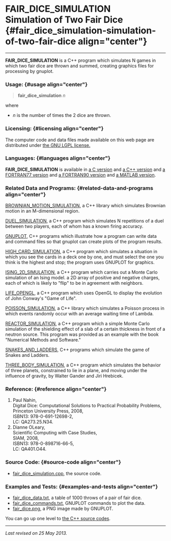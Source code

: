 FAIR\_DICE\_SIMULATION\
Simulation of Two Fair Dice {#fair_dice_simulation-simulation-of-two-fair-dice align="center"}
===========================

------------------------------------------------------------------------

**FAIR\_DICE\_SIMULATION** is a C++ program which simulates N games in
which two fair dice are thrown and summed, creating graphics files for
processing by gnuplot.

### Usage: {#usage align="center"}

> **fair\_dice\_simulation** *n*

where

-   *n* is the number of times the 2 dice are thrown.

### Licensing: {#licensing align="center"}

The computer code and data files made available on this web page are
distributed under [the GNU LGPL license.](../../txt/gnu_lgpl.txt)

### Languages: {#languages align="center"}

**FAIR\_DICE\_SIMULATION** is available in [a C
version](../../c_src/fair_dice_simulation/fair_dice_simulation.md) and
[a C++
version](../../master/fair_dice_simulation/fair_dice_simulation.md)
and [a FORTRAN77
version](../../f77_src/fair_dice_simulation/fair_dice_simulation.md)
and [a FORTRAN90
version](../../f_src/fair_dice_simulation/fair_dice_simulation.md) and
[a MATLAB
version](../../m_src/fair_dice_simulation/fair_dice_simulation.md).

### Related Data and Programs: {#related-data-and-programs align="center"}

[BROWNIAN\_MOTION\_SIMULATION](../../master/brownian_motion_simulation/brownian_motion_simulation.md),
a C++ library which simulates Brownian motion in an M-dimensional
region.

[DUEL\_SIMULATION](../../master/duel_simulation/duel_simulation.md),
a C++ program which simulates N repetitions of a duel between two
players, each of whom has a known firing accuracy.

[GNUPLOT](../../master/gnuplot/gnuplot.md), C++ programs which
illustrate how a program can write data and command files so that
gnuplot can create plots of the program results.

[HIGH\_CARD\_SIMULATION](../../master/high_card_simulation/high_card_simulation.md),
a C++ program which simulates a situation in which you see the cards in
a deck one by one, and must select the one you think is the highest and
stop; the program uses GNUPLOT for graphics.

[ISING\_2D\_SIMULATION](../../master/ising_2d_simulation/ising_2d_simulation.md),
a C++ program which carries out a Monte Carlo simulation of an Ising
model. a 2D array of positive and negative charges, each of which is
likely to "flip" to be in agreement with neighbors.

[LIFE\_OPENGL](../../master/life_opengl/life_opengl.md), a C++
program which uses OpenGL to display the evolution of John Conway's
"Game of Life".

[POISSON\_SIMULATION](../../master/poisson_simulation/poisson_simulation.md),
a C++ library which simulates a Poisson process in which events randomly
occur with an average waiting time of Lambda.

[REACTOR\_SIMULATION](../../master/reactor_simulation/reactor_simulation.md),
a C++ program which a simple Monte Carlo simulation of the shielding
effect of a slab of a certain thickness in front of a neutron source.
This program was provided as an example with the book "Numerical Methods
and Software."

[SNAKES\_AND\_LADDERS](../../master/snakes_and_ladders/snakes_and_ladders.md),
C++ programs which simulate the game of Snakes and Ladders.

[THREE\_BODY\_SIMULATION](../../master/three_body_simulation/three_body_simulation.md),
a C++ program which simulates the behavior of three planets, constrained
to lie in a plane, and moving under the influence of gravity, by Walter
Gander and Jiri Hrebicek.

### Reference: {#reference align="center"}

1.  Paul Nahin,\
    Digital Dice: Computational Solutions to Practical Probability
    Problems,\
    Princeton University Press, 2008,\
    ISBN13: 978-0-691-12698-2,\
    LC: QA273.25.N34.
2.  Dianne OLeary,\
    Scientific Computing with Case Studies,\
    SIAM, 2008,\
    ISBN13: 978-0-898716-66-5,\
    LC: QA401.O44.

### Source Code: {#source-code align="center"}

-   [fair\_dice\_simulation.cpp](fair_dice_simulation.cpp), the source
    code.

### Examples and Tests: {#examples-and-tests align="center"}

-   [fair\_dice\_data.txt](fair_dice_data.txt), a table of 1000 throws
    of a pair of fair dice.
-   [fair\_dice\_commands.txt](fair_dice_commands.txt), GNUPLOT commands
    to plot the data.
-   [fair\_dice.png](fair_dice.png), a PNG image made by GNUPLOT.

You can go up one level to [the C++ source codes](../cpp_src.md).

------------------------------------------------------------------------

*Last revised on 25 May 2013.*

